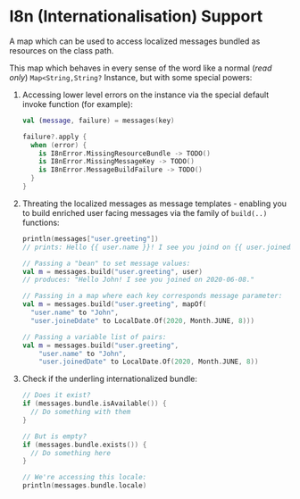 # I8n (Internationalisation) Support

A map which can be used to access localized messages bundled as resources on the class path.

This map which behaves  in every sense of the word like a normal (_read only_) `Map<String,String?` Instance, but with some special powers:

1. Accessing  lower level errors on the instance via the special default invoke function  (for example): 

   ```kotlin
   val (message, failure) = messages(key)
   
   failure?.apply {
     when (error) {
       is I8nError.MissingResourceBundle -> TODO()
       is I8nError.MissingMessageKey -> TODO()
       is I8nError.MessageBuildFailure -> TODO()
     }
   }
   ```

2. Threating the localized messages as message templates - enabling you to build enriched user facing messages via the family of `build(..)` functions:

   ```kotlin
   println(messages["user.greeting"])
   // prints: Hello {{ user.name }}! I see you joind on {{ user.joinedDate }}.
   
   // Passing a "bean" to set message values: 
   val m = messages.build("user.greeting", user) 
   // produces: "Hello John! I see you joined on 2020-06-08."
   
   // Passing in a map where each key corresponds message parameter:
   val m = messages.build("user.greeting", mapOf(
     "user.name" to "John",
     "user.joineDdate" to LocalDate.Of(2020, Month.JUNE, 8)))
   
   // Passing a variable list of pairs:
   val m = messages.build("user.greeting", 
       "user.name" to "John",
       "user.joinedDate" to LocalDate.Of(2020, Month.JUNE, 8))
   ```

3. Check if the underling internationalized bundle:

   ```kotlin
   // Does it exist?
   if (messages.bundle.isAvailable()) {
     // Do something with them
   }
   
   // But is empty?
   if (messages.bundle.exists()) {
     // Do something here
   }
   
   // We're accessing this locale: 
   println(messages.bundle.locale)
   
   ```
   
   
   
   

